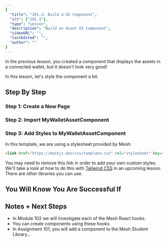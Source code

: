 ```yaml
---
{
  "title": "101.3: Build a UI Component",
  "slt": ["101.3"],
  "type": "Lesson",
  "description": "Build an Asset UI Component",
  "videoURL": "",
  "lastEdited": "",
  "author": ""
}
---
```


In the previous lesson, you created a component that displays the assets in a connected wallet, but it doesn't look very good!

In this lesson, let's style the component a bit.

## Step By Step

### Step 1: Create a New Page

### Step 2: Import MyWalletAssetComponent

### Step 3: Add Styles to MyWalletAssetComponent
In this template, we are using a stylesheet provided by Mesh:
```html
<link href="https://meshjs.dev/css/template.css" rel="stylesheet" key="mesh-demo" />
```

You may need to remove this link in order to add your own custom styles. We'll take a look at how to do this with [Tailwind CSS]() in an upcoming lesson. There are other libraries you can use.

## You Will Know You Are Successful If

## Notes + Next Steps
- In Module 102 we will investigate each of the Mesh React hooks.
- You can create components using these hooks
- In Assignment 101, you will add a component to the Mesh Student Library...